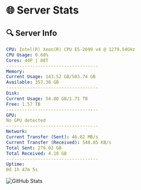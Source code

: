 # 🌐 Server Stats
## 🔍 Server Info
```yaml
CPU: Intel(R) Xeon(R) CPU E5-2699 v4 @ 1279.54GHz
CPU Usage: 0.60%
Cores: 44P | 88T
-----------------------------------
Memory:
Current Usage: 143.52 GB/503.74 GB
Available: 357.38 GB
-----------------------------------
Disk:
Current Usage: 54.80 GB/1.71 TB
Free: 1.57 TB
-----------------------------------
GPU:
No GPU detected
-----------------------------------
Network:
Current Transfer (Sent): 46.82 MB/s
Current Transfer (Received): 548.85 KB/s
Total Sent: 279.02 GB
Total Received: 4.18 GB
-----------------------------------
Uptime:
0d 1h 47m 5s
```
![GitHub Stats](https://img.shields.io/badge/Updated-2025-03-07_23:09:55-blue)